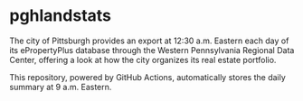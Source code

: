 # pghlandstats

The city of Pittsburgh provides an export at 12:30 a.m. Eastern each day
of its ePropertyPlus database through the Western Pennsylvania Regional
Data Center, offering a look at how the city organizes its real estate
portfolio.

This repository, powered by GitHub Actions, automatically stores the
daily summary at 9 a.m. Eastern.
